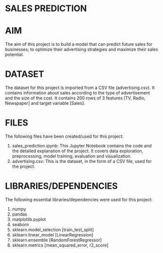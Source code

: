 # SALES PREDICTION 

# AIM
The aim of this project is to build a model that can predict future sales for businesses; to optimize their advertising strategies and maximize their sales potential.

# DATASET 
The dataset for this project is imported from a CSV file (advertising.csv). It contains information about sales according to the type of advertisement and the size of the cost. It contains 200 rows of 3 features [TV, Radio, Newspaper] and target variable [Sales]. 

# FILES 
The following files have been created/used for this project:
1. sales_prediction.ipynb: This Jupyter Notebook contains the code and the detailed explanation of the project. It covers data exploration, preprocessing, model training, evaluation and visualization.
2. advertising.csv: This is the dataset, in the form of a CSV file, used for the project.

# LIBRARIES/DEPENDENCIES
The following essential libraries/dependencies were used for this project:
1) numpy 
2) pandas 
3) matplotlib.pyplot 
4) seaborn 
5) sklearn.model_selection [train_test_split]
6) sklearn.linear_model [LinearRegression]
7) sklearn.ensemble [RandomForestRegressor]
8) sklearn.metrics [mean_squared_error, r2_score]
